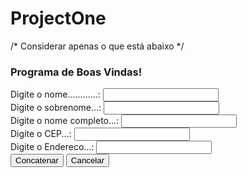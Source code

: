 # ProjectOne


/* Considerar apenas o que está abaixo */


<!DOCTYPE html>
<html>
<head>
<title> js01Projectone </title>
<meta http-equiv="Content-Type" content="text/html; charset=iso-8859-1">
<meta http-equiv="Content-Type" content="text/html; charset=utf-8">
<meta charset="utf-8"/>
</head>
<body>
<h3>Programa de Boas Vindas!</h3>
<!-- Definição de Formulário -->
<form name="FormConcatena" action=" " method="post">
 Digite o nome............: <input type="text" name="f_nome" /><br/>
 Digite o sobrenome...: <input type="text" name="f_sobrenome" /><br/>
 Digite o nome completo...: <input type="text" name="f_nome completo" /><br/>
 Digite o CEP...: <input type="text" name="f_CEP" /><br/>
 Digite o Endereco...: <input type="text" name="f_Endereco" /><br/>
 <input type="button" name="btn_concatena" value="Concatenar" onclick="concatena()" />
 <input type="reset" name="btn_cancela" value="Cancelar" />
</form>

<!--
/* Objetivo: Capturar nome e sobrenome do usuário, concatenar (juntar) os campos e
apresentar uma saudação personalizada
Elementos de Entrada: método form do objeto document
Elementos de Saída: método alert do objeto window
*/
/* Definição das Variáveis */
var js_nome;
var js_sobrenome;
var js_nomecompleto;
var js_endereco;
function concatena( ) 
{
/* Entrada de Dados */
js_nome = document.FormConcatena.f_nome.value;
js_sobrenome = document.FormConcatena.f_sobrenome.value;
/* Processamento de Dados */
js_nomecompleto = js_nome + ' ' + js_sobrenome;
/* Saída de Dados */
window.alert('Ol\u00e1 ' + js_nomecompleto);
}
//-->
</body>
</html>
